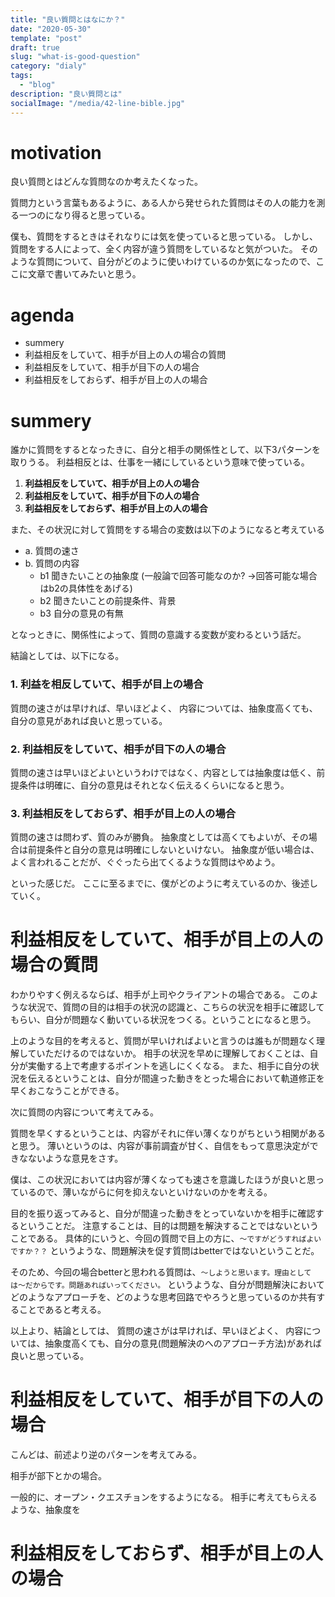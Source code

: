 ```yaml
---
title: "良い質問とはなにか？"
date: "2020-05-30"
template: "post"
draft: true
slug: "what-is-good-question"
category: "dialy"
tags:
  - "blog"
description: "良い質問とは"
socialImage: "/media/42-line-bible.jpg"
---
```


# motivation
良い質問とはどんな質問なのか考えたくなった。

質問力という言葉もあるように、ある人から発せられた質問はその人の能力を測る一つのになり得ると思っている。

僕も、質問をするときはそれなりには気を使っていると思っている。
しかし、質問をする人によって、全く内容が違う質問をしているなと気がついた。
そのような質問について、自分がどのように使いわけているのか気になったので、ここに文章で書いてみたいと思う。

# agenda

- summery
- 利益相反をしていて、相手が目上の人の場合の質問
- 利益相反をしていて、相手が目下の人の場合
- 利益相反をしておらず、相手が目上の人の場合

# summery

誰かに質問をするとなったきに、自分と相手の関係性として、以下3パターンを取りうる。
利益相反とは、仕事を一緒にしているという意味で使っている。

1. **利益相反をしていて、相手が目上の人の場合**
2. **利益相反をしていて、相手が目下の人の場合**
3. **利益相反をしておらず、相手が目上の人の場合**

また、その状況に対して質問をする場合の変数は以下のようになると考えている


- a. 質問の速さ
- b. 質問の内容
  - b1 聞きたいことの抽象度 (一般論で回答可能なのか? →回答可能な場合はb2の具体性をあげる)
  - b2 聞きたいことの前提条件、背景
  - b3 自分の意見の有無

となっときに、関係性によって、質問の意識する変数が変わるという話だ。

結論としては、以下になる。

### 1. 利益を相反していて、相手が目上の場合
質問の速さがは早ければ、早いほどよく、
内容については、抽象度高くても、自分の意見があれば良いと思っている。

### 2. 利益相反をしていて、相手が目下の人の場合

質問の速さは早いほどよいというわけではなく、内容としては抽象度は低く、前提条件は明確に、自分の意見はそれとなく伝えるくらいになると思う。

### 3. 利益相反をしておらず、相手が目上の人の場合
質問の速さは問わず、質のみが勝負。
抽象度としては高くてもよいが、その場合は前提条件と自分の意見は明確にしないといけない。
抽象度が低い場合は、よく言われることだが、ぐぐったら出てくるような質問はやめよう。

といった感じだ。
ここに至るまでに、僕がどのように考えているのか、後述していく。

# 利益相反をしていて、相手が目上の人の場合の質問
わかりやすく例えるならば、相手が上司やクライアントの場合である。
このような状況で、質問の目的は相手の状況の認識と、こちらの状況を相手に確認してもらい、自分が問題なく動いている状況をつくる。ということになると思う。

上のような目的を考えると、質問が早いければよいと言うのは誰もが問題なく理解していただけるのではないか。
相手の状況を早めに理解しておくことは、自分が実働する上で考慮するポイントを逃しにくくなる。
また、相手に自分の状況を伝えるということは、自分が間違った動きをとった場合において軌道修正を早くおこなうことができる。

次に質問の内容について考えてみる。

質問を早くするということは、内容がそれに伴い薄くなりがちという相関があると思う。
薄いというのは、内容が事前調査が甘く、自信をもって意思決定ができなないような意見をさす。

僕は、この状況においては内容が薄くなっても速さを意識したほうが良いと思っているので、薄いながらに何を抑えないといけないのかを考える。

目的を振り返ってみると、自分が間違った動きをとっていないかを相手に確認するということだ。
注意することは、目的は問題を解決することではないということである。
具体的にいうと、今回の質問で目上の方に、`〜ですがどうすればよいですか？？` というような、問題解決を促す質問はbetterではないということだ。

そのため、今回の場合betterと思われる質問は、`〜しようと思います。理由としては〜だからです。問題あればいってください。` というような、自分が問題解決においてどのようなアプローチを、どのような思考回路でやろうと思っているのか共有することであると考える。

以上より、結論としては、
質問の速さがは早ければ、早いほどよく、
内容については、抽象度高くても、自分の意見(問題解決のへのアプローチ方法)があれば良いと思っている。

# 利益相反をしていて、相手が目下の人の場合
こんどは、前述より逆のパターンを考えてみる。

相手が部下とかの場合。

一般的に、オープン・クエスチョンをするようになる。
相手に考えてもらえるような、抽象度を

# 利益相反をしておらず、相手が目上の人の場合